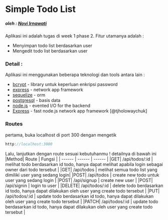 # Simple Todo List
##### oleh : [Novi Irnawati]

Aplikasi ini adalah tugas di week 1 phase 2. Fitur utamanya adalah :
  - Menyimpan todo list berdasarkan user
  - Mengedit todo list berdasarkan user

### Detail :
Aplikasi ini menggunakan beberapa teknologi dan tools antara lain :
* [bcrypt] - library untuk keperluan enkripsi password
* [express] - network app framework
* [sequelize] - orm
* [postgresql] - basis data
* [node.js] - evented I/O for the backend
* [Express] - fast node.js network app framework [@tjholowaychuk]

### Routes
pertama, buka localhost di port 300 dengan mengetik
```rs
http://localhost:3000
```
Lalu, lanjutkan dengan route sesuai kebutuhanmu ! detailnya di bawah ini
|Method| Route | Fungsi |
| ------ | ------ | ------ |
|GET| /api/todos/:id | melihat todo berdasarkan id todo, hanya dapat melihat apabila login sebagai owner dari todo tersebut |
|GET| /api/todos |  melihat semua todo list yang dimiliki user yang sedang login|
|POST| /api/todos | create new todo untuk user yang sedang login |
|POST| /api/signup | create new user |
|POST| /api/signin | login to user |
|DELETE| /api/todos/:id | delete todo berdasarkan id todo, hanya dapat dilakukan oleh user yang create todo tersebut |
|PUT| /api/todos/:id | update todo berdasarkan id todo, hanya dapat dilakukan oleh user yang create todo tersebut |
|PATCH| /api/todos/:id | update todo berdasarkan id todo, hanya dapat dilakukan oleh user yang create todo tersebut |

[bcrypt]: <https://github.com/noviirna>
[express]: <https://github.com/noviirna>
[sequelize]: <https://github.com/noviirna>
[postgresql]: <https://github.com/noviirna>
[node.js]: <https://github.com/noviirna>
[Express]: <https://github.com/noviirna>
[Novi Irnawati]: <https://github.com/noviirna>
